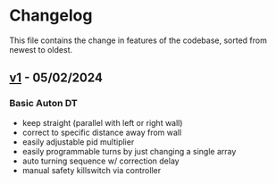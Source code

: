 # Changelog

This file contains the change in features of the codebase, sorted from newest to oldest.

## [v1](https://github.com/JiningLiu/POEAuton/commit/04332562dae87584d8580f70a218971d385aaf95) - 05/02/2024

### Basic Auton DT
* keep straight (parallel with left or right wall)
* correct to specific distance away from wall
* easily adjustable pid multiplier
* easily programmable turns by just changing a single array
* auto turning sequence w/ correction delay
* manual safety killswitch via controller
